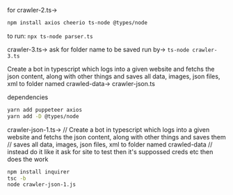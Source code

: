 for crawler-2.ts->

```bash
npm install axios cheerio ts-node @types/node
```

to run: `npx ts-node parser.ts`

crawler-3.ts->
ask for folder name to be saved
run by-> `ts-node crawler-3.ts`

Create a bot in typescript which logs into a given website and fetchs the json content, along with other things and saves all data, images, json files, xml to folder named crawled-data->
crawler-json.ts

dependencies

```bash
yarn add puppeteer axios
yarn add -D @types/node
```

crawler-json-1.ts->
// Create a bot in typescript which logs into a given website and fetchs the json content, along with other things and saves them
// saves all data, images, json files, xml to folder named crawled-data
// instead do it like it ask for site to test then it's suppossed creds etc then does the work

```bash
npm install inquirer
tsc -b
node crawler-json-1.js

```
